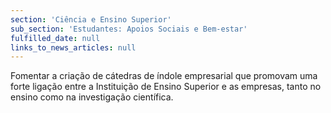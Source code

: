 ```yaml
---
section: 'Ciência e Ensino Superior'
sub_section: 'Estudantes: Apoios Sociais e Bem-estar'
fulfilled_date: null
links_to_news_articles: null
---
```


Fomentar a criação de cátedras de índole empresarial que promovam uma forte ligação entre a Instituição de Ensino Superior e as empresas, tanto no ensino como na investigação científica.